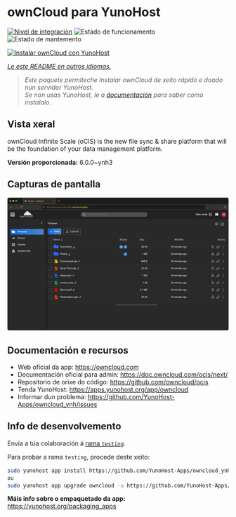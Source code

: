 <!--
NOTA: Este README foi creado automáticamente por <https://github.com/YunoHost/apps/tree/master/tools/readme_generator>
NON debe editarse manualmente.
-->

# ownCloud para YunoHost

[![Nivel de integración](https://dash.yunohost.org/integration/owncloud.svg)](https://dash.yunohost.org/appci/app/owncloud) ![Estado de funcionamento](https://ci-apps.yunohost.org/ci/badges/owncloud.status.svg) ![Estado de mantemento](https://ci-apps.yunohost.org/ci/badges/owncloud.maintain.svg)

[![Instalar ownCloud con YunoHost](https://install-app.yunohost.org/install-with-yunohost.svg)](https://install-app.yunohost.org/?app=owncloud)

*[Le este README en outros idiomas.](./ALL_README.md)*

> *Este paquete permíteche instalar ownCloud de xeito rápido e doado nun servidor YunoHost.*  
> *Se non usas YunoHost, le a [documentación](https://yunohost.org/install) para saber como instalalo.*

## Vista xeral

ownCloud Infinite Scale (oCIS) is the new file sync & share platform that will be the foundation of your data management platform.

**Versión proporcionada:** 6.0.0~ynh3

## Capturas de pantalla

![Captura de pantalla de ownCloud](./doc/screenshots/screenshot.png)

## Documentación e recursos

- Web oficial da app: <https://owncloud.com>
- Documentación oficial para admin: <https://doc.owncloud.com/ocis/next/>
- Repositorio de orixe do código: <https://github.com/owncloud/ocis>
- Tenda YunoHost: <https://apps.yunohost.org/app/owncloud>
- Informar dun problema: <https://github.com/YunoHost-Apps/owncloud_ynh/issues>

## Info de desenvolvemento

Envía a túa colaboración á [rama `testing`](https://github.com/YunoHost-Apps/owncloud_ynh/tree/testing).

Para probar a rama `testing`, procede deste xeito:

```bash
sudo yunohost app install https://github.com/YunoHost-Apps/owncloud_ynh/tree/testing --debug
ou
sudo yunohost app upgrade owncloud -u https://github.com/YunoHost-Apps/owncloud_ynh/tree/testing --debug
```

**Máis info sobre o empaquetado da app:** <https://yunohost.org/packaging_apps>
